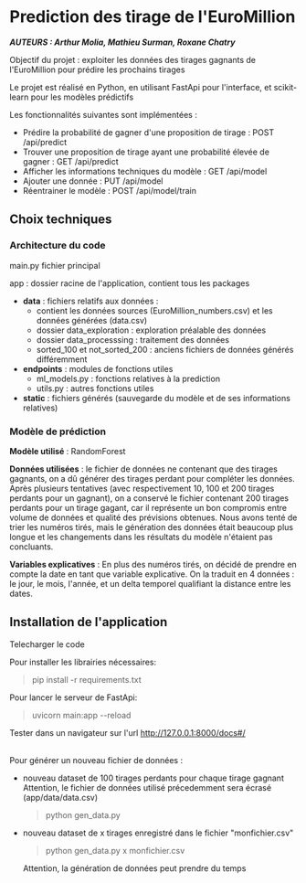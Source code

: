 # Prediction des tirage de l'EuroMillion

***AUTEURS : Arthur Molia, Mathieu Surman, Roxane Chatry***

<p>Objectif du projet : exploiter les données des tirages gagnants de l'EuroMillion pour prédire les prochains tirages</p>

<p>Le projet est réalisé en Python, en utilisant FastApi pour l'interface, et scikit-learn pour les modèles prédictifs</p>

<p>Les fonctionnalités suivantes sont implémentées :</p>
<ul>
<li>Prédire la probabilité de gagner d'une proposition de tirage : POST /api/predict</li>
<li>Trouver une proposition de tirage ayant une probabilité élevée de gagner : GET /api/predict</li>
<li>Afficher les informations techniques du modèle : GET /api/model</li>
<li>Ajouter une donnée : PUT /api/model</li>
<li>Réentrainer le modèle : POST /api/model/train</li>
</ul>

## Choix techniques

### Architecture du code
main.py fichier principal

app : dossier racine de l'application, contient tous les packages

<ul>
<li><b>data</b> : fichiers relatifs aux données : <ul>
<li>contient les données sources (EuroMillion_numbers.csv) et les données générées (data.csv)</li>
<li>dossier data_exploration : exploration préalable des données</li>
<li>dossier data_processsing : traitement des données</li>
<li>sorted_100 et not_sorted_200 : anciens fichiers de données générés différemment</li></ul></li>

<li><b>endpoints</b> : modules de fonctions utiles <ul>
<li>ml_models.py : fonctions relatives à la prediction </li>
<li>utils.py : autres fonctions utiles</li></ul></li>

<li><b>static</b> : fichiers générés (sauvegarde du modèle et de ses informations relatives)</li>
</ul>


### Modèle de prédiction

<p><b>Modèle utilisé</b> : RandomForest</p>

<p><b>Données utilisées</b> : le fichier de données ne contenant que des tirages gagnants, on a dû générer des tirages perdant pour compléter les données. Après plusieurs tentatives (avec respectivement 10, 100 et 200 tirages perdants pour un gagnant), on a conservé le fichier contenant 200 tirages perdants pour un tirage gagant, car il représente un bon compromis entre volume de données et qualité des prévisions obtenues. Nous avons tenté de trier les numéros tirés, mais le génération des données était beaucoup plus longue et les changements dans les résultats du modèle n'étaient pas concluants. </p>

<p><b>Variables explicatives</b> : En plus des numéros tirés, on décidé de prendre en compte la date en tant que variable explicative. On la traduit en 4 données : le jour, le mois, l'année, et un delta temporel qualifiant la distance entre les dates. </p>





## Installation de l'application

<p>Telecharger le code</p>
Pour installer les librairies nécessaires: <br/>

>pip install -r requirements.txt

Pour lancer le serveur de FastApi: <br/>

>uvicorn main:app --reload

Tester dans un navigateur sur l'url http://127.0.0.1:8000/docs#/

<br/>
Pour générer un nouveau fichier de données :
<ul>
    <li>nouveau dataset de 100 tirages perdants pour chaque tirage gagnant </li>
    Attention, le fichier de données utilisé précedemment sera écrasé (app/data/data.csv) <br/>
    
>python gen_data.py 
    
<li>nouveau dataset de x tirages enregistré dans le fichier "monfichier.csv" </li>
    
>python gen_data.py x monfichier.csv
    
Attention, la génération de données peut prendre du temps
</ul>
